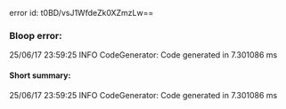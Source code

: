 error id: t0BD/vsJ1WfdeZk0XZmzLw==
### Bloop error:

25/06/17 23:59:25 INFO CodeGenerator: Code generated in 7.301086 ms
#### Short summary: 

25/06/17 23:59:25 INFO CodeGenerator: Code generated in 7.301086 ms